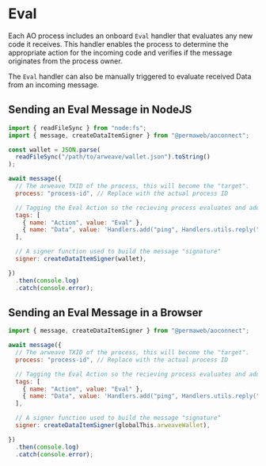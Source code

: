 # Eval 

Each AO process includes an onboard `Eval` handler that evaluates any new code it receives. This handler enables the process to determine the appropriate action for the incoming code and verifies if the message originates from the process owner.

The `Eval` handler can also be manually triggered to evaluate received Data from an incoming message.

## Sending an Eval Message in NodeJS
```js
import { readFileSync } from "node:fs";
import { message, createDataItemSigner } from "@permaweb/aoconnect";

const wallet = JSON.parse(
  readFileSync("/path/to/arweave/wallet.json").toString()
);

await message({
  // The arweave TXID of the process, this will become the "target".
  process: "process-id", // Replace with the actual process ID

  // Tagging the Eval Action so the recieving process evaluates and adds the new Handler from the Data field.
  tags: [
    { name: "Action", value: "Eval" },
    { name: "Data", value: 'Handlers.add("ping", Handlers.utils.reply("pong"))' },
  ],

  // A signer function used to build the message "signature"
  signer: createDataItemSigner(wallet),

})
  .then(console.log)
  .catch(console.error);
```

## Sending an Eval Message in a Browser
```js
import { message, createDataItemSigner } from "@permaweb/aoconnect";

await message({
  // The arweave TXID of the process, this will become the "target".
  process: "process-id", // Replace with the actual process ID

  // Tagging the Eval Action so the recieving process evaluates and adds the new Handler from the Data field.
  tags: [
    { name: "Action", value: "Eval" },
    { name: "Data", value: 'Handlers.add("ping", Handlers.utils.reply("pong"))' },
  ],

  // A signer function used to build the message "signature"
  signer: createDataItemSigner(globalThis.arweaveWallet),

})
  .then(console.log)
  .catch(console.error);
```
